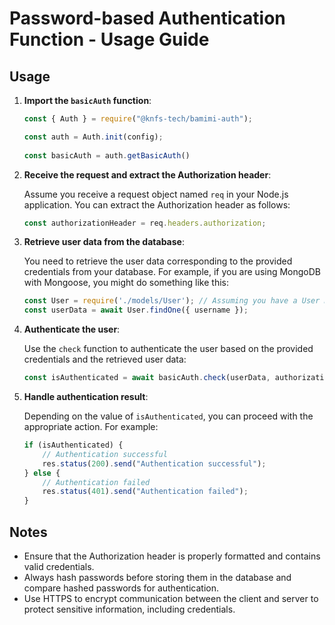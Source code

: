 # Password-based Authentication Function - Usage Guide

## Usage

1. **Import the `basicAuth` function**: 

    ```javascript
  	const { Auth } = require("@knfs-tech/bamimi-auth");

	const auth = Auth.init(config);
		
	const basicAuth = auth.getBasicAuth()
    ```

2. **Receive the request and extract the Authorization header**: 

    Assume you receive a request object named `req` in your Node.js application. You can extract the Authorization header as follows:

    ```javascript
    const authorizationHeader = req.headers.authorization;
    ```

3. **Retrieve user data from the database**:

    You need to retrieve the user data corresponding to the provided credentials from your database. For example, if you are using MongoDB with Mongoose, you might do something like this:

    ```javascript
    const User = require('./models/User'); // Assuming you have a User model
    const userData = await User.findOne({ username });
    ```

4. **Authenticate the user**:

    Use the `check` function to authenticate the user based on the provided credentials and the retrieved user data:

    ```javascript
    const isAuthenticated = await basicAuth.check(userData, authorizationHeader);
    ```

5. **Handle authentication result**:

    Depending on the value of `isAuthenticated`, you can proceed with the appropriate action. For example:

    ```javascript
    if (isAuthenticated) {
        // Authentication successful
        res.status(200).send("Authentication successful");
    } else {
        // Authentication failed
        res.status(401).send("Authentication failed");
    }
    ```

## Notes

- Ensure that the Authorization header is properly formatted and contains valid credentials.
- Always hash passwords before storing them in the database and compare hashed passwords for authentication.
- Use HTTPS to encrypt communication between the client and server to protect sensitive information, including credentials.